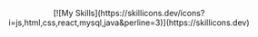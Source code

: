 <p align="center">
[![My Skills](https://skillicons.dev/icons?i=js,html,css,react,mysql,java&perline=3)](https://skillicons.dev)
</p>
